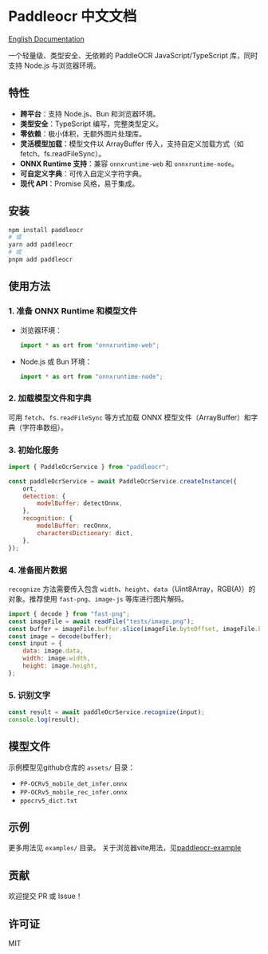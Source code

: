 # Paddleocr 中文文档

[English Documentation](./README.md)

一个轻量级、类型安全、无依赖的 PaddleOCR JavaScript/TypeScript 库，同时支持 Node.js 与浏览器环境。

## 特性

- **跨平台**：支持 Node.js、Bun 和浏览器环境。
- **类型安全**：TypeScript 编写，完整类型定义。
- **零依赖**：极小体积，无额外图片处理库。
- **灵活模型加载**：模型文件以 ArrayBuffer 传入，支持自定义加载方式（如 fetch、fs.readFileSync）。
- **ONNX Runtime 支持**：兼容 `onnxruntime-web` 和 `onnxruntime-node`。
- **可自定义字典**：可传入自定义字符字典。
- **现代 API**：Promise 风格，易于集成。

## 安装

```bash
npm install paddleocr
# 或
yarn add paddleocr
# 或
pnpm add paddleocr
```

## 使用方法

### 1. 准备 ONNX Runtime 和模型文件

- 浏览器环境：
    ```js
    import * as ort from "onnxruntime-web";
    ```
- Node.js 或 Bun 环境：
    ```js
    import * as ort from "onnxruntime-node";
    ```

### 2. 加载模型文件和字典

可用 `fetch`、`fs.readFileSync` 等方式加载 ONNX 模型文件（ArrayBuffer）和字典（字符串数组）。

### 3. 初始化服务

```js
import { PaddleOcrService } from "paddleocr";

const paddleOcrService = await PaddleOcrService.createInstance({
    ort,
    detection: {
        modelBuffer: detectOnnx,
    },
    recognition: {
        modelBuffer: recOnnx,
        charactersDictionary: dict,
    },
});
```

### 4. 准备图片数据

`recognize` 方法需要传入包含 `width`、`height`、`data`（Uint8Array，RGB(A)）的对象。推荐使用 `fast-png`、`image-js` 等库进行图片解码。

```js
import { decode } from "fast-png";
const imageFile = await readFile("tests/image.png");
const buffer = imageFile.buffer.slice(imageFile.byteOffset, imageFile.byteOffset + imageFile.byteLength);
const image = decode(buffer);
const input = {
    data: image.data,
    width: image.width,
    height: image.height,
};
```

### 5. 识别文字

```js
const result = await paddleOcrService.recognize(input);
console.log(result);
```

## 模型文件

示例模型见github仓库的 `assets/` 目录：

- `PP-OCRv5_mobile_det_infer.onnx`
- `PP-OCRv5_mobile_rec_infer.onnx`
- `ppocrv5_dict.txt`

## 示例

更多用法见 `examples/` 目录。
关于浏览器vite用法，见[paddleocr-example](https://github.com/X3ZvaWQ/paddleocr-vite-example)

## 贡献

欢迎提交 PR 或 Issue！

## 许可证

MIT
